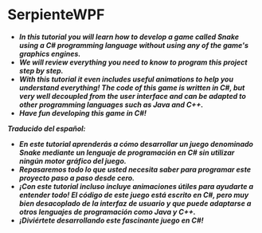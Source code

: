 # SerpienteWPF

- **_In this tutorial you will learn how to develop a game called Snake using a C# programming language without using any of the game's graphics engines._**
- **_We will review everything you need to know to program this project step by step._**
- **_With this tutorial it even includes useful animations to help you understand everything! The code of this game is written in C#, but very well decoupled from the user interface and can be adapted to other programming languages ​​such as Java and C++._**
- **_Have fun developing this game in C#!_**

**_Traducido del español:_**

- **_En este tutorial aprenderás a cómo desarrollar un juego denominado Snake mediante un lenguaje de programación en C# sin utilizar ningún motor gráfico del juego._**
- **_Repasaremos todo lo que usted necesita saber para programar este proyecto paso a paso desde cero._**
- **_¡Con este tutorial incluso incluye animaciones útiles para ayudarte a entender todo! El código de este juego está escrito en C#, pero muy bien desacoplado de la interfaz de usuario y que puede adaptarse a otros lenguajes de programación como Java y C++._**
- **_¡Diviértete desarrollando este fascinante juego en C#!_**
